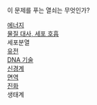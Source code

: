 이 문제를 푸는 열쇠는 무엇인가?    

[에너지](md/energy.md)    
[물질 대사, 세포 호흡](md/metabolism.md)     
세포분열     
[유전](md/genetics.md)     
[DNA 기술](md/DNAtechnology.md)     
[신경계](md/nerve.md)     
[면역](md/immune.md)   
[진화](md/evolution.md)      
생태계   
